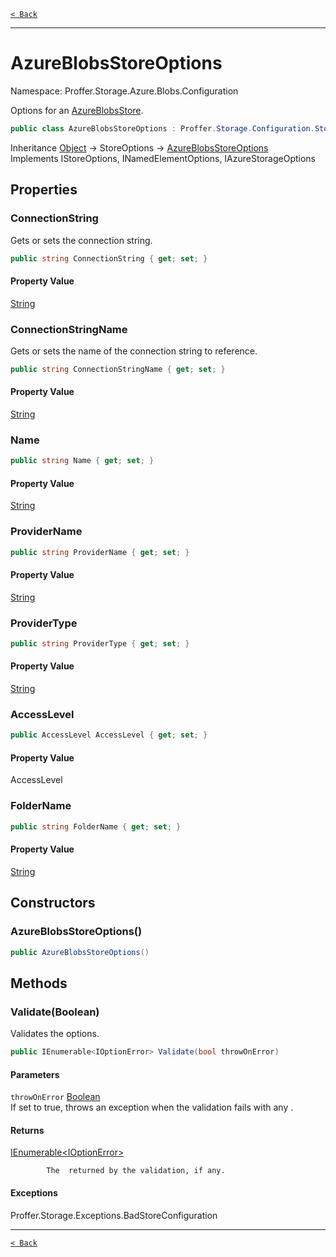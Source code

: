 [`< Back`](./)

---

# AzureBlobsStoreOptions

Namespace: Proffer.Storage.Azure.Blobs.Configuration

Options for an [AzureBlobsStore](./proffer.storage.azure.blobs.azureblobsstore).

```csharp
public class AzureBlobsStoreOptions : Proffer.Storage.Configuration.StoreOptions, Proffer.Storage.Configuration.IStoreOptions, Proffer.Configuration.INamedElementOptions, Proffer.Azure.Configuration.IAzureStorageOptions
```

Inheritance [Object](https://docs.microsoft.com/en-us/dotnet/api/system.object) → StoreOptions → [AzureBlobsStoreOptions](./proffer.storage.azure.blobs.configuration.azureblobsstoreoptions)<br>
Implements IStoreOptions, INamedElementOptions, IAzureStorageOptions

## Properties

### **ConnectionString**

Gets or sets the connection string.

```csharp
public string ConnectionString { get; set; }
```

#### Property Value

[String](https://docs.microsoft.com/en-us/dotnet/api/system.string)<br>

### **ConnectionStringName**

Gets or sets the name of the connection string to reference.

```csharp
public string ConnectionStringName { get; set; }
```

#### Property Value

[String](https://docs.microsoft.com/en-us/dotnet/api/system.string)<br>

### **Name**



```csharp
public string Name { get; set; }
```

#### Property Value

[String](https://docs.microsoft.com/en-us/dotnet/api/system.string)<br>

### **ProviderName**



```csharp
public string ProviderName { get; set; }
```

#### Property Value

[String](https://docs.microsoft.com/en-us/dotnet/api/system.string)<br>

### **ProviderType**



```csharp
public string ProviderType { get; set; }
```

#### Property Value

[String](https://docs.microsoft.com/en-us/dotnet/api/system.string)<br>

### **AccessLevel**



```csharp
public AccessLevel AccessLevel { get; set; }
```

#### Property Value

AccessLevel<br>

### **FolderName**



```csharp
public string FolderName { get; set; }
```

#### Property Value

[String](https://docs.microsoft.com/en-us/dotnet/api/system.string)<br>

## Constructors

### **AzureBlobsStoreOptions()**



```csharp
public AzureBlobsStoreOptions()
```

## Methods

### **Validate(Boolean)**

Validates the options.

```csharp
public IEnumerable<IOptionError> Validate(bool throwOnError)
```

#### Parameters

`throwOnError` [Boolean](https://docs.microsoft.com/en-us/dotnet/api/system.boolean)<br>
If set to true, throws an exception when the validation fails with any .

#### Returns

[IEnumerable&lt;IOptionError&gt;](https://docs.microsoft.com/en-us/dotnet/api/system.collections.generic.ienumerable-1)<br>

            The  returned by the validation, if any.

#### Exceptions

Proffer.Storage.Exceptions.BadStoreConfiguration<br>

---

[`< Back`](./)
